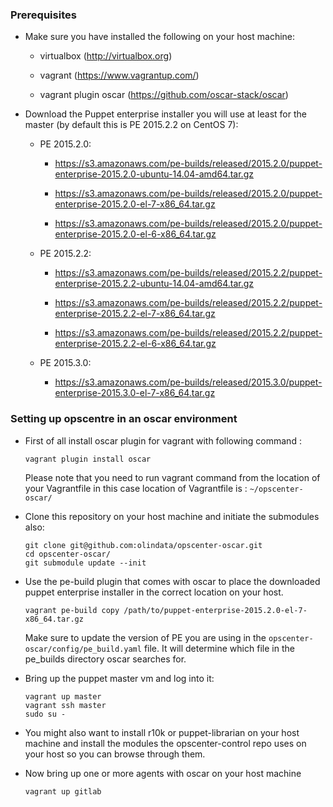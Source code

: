 ### Prerequisites

* Make sure you have installed the following on your host machine:

  * virtualbox (http://virtualbox.org)

  * vagrant (https://www.vagrantup.com/)

  * vagrant plugin oscar (https://github.com/oscar-stack/oscar)

* Download the Puppet enterprise installer you will use at least for the master (by default this is PE 2015.2.2 on CentOS 7):
  
  * PE 2015.2.0:
  
    * https://s3.amazonaws.com/pe-builds/released/2015.2.0/puppet-enterprise-2015.2.0-ubuntu-14.04-amd64.tar.gz

    * https://s3.amazonaws.com/pe-builds/released/2015.2.0/puppet-enterprise-2015.2.0-el-7-x86_64.tar.gz

    * https://s3.amazonaws.com/pe-builds/released/2015.2.0/puppet-enterprise-2015.2.0-el-6-x86_64.tar.gz

  * PE 2015.2.2:

    * https://s3.amazonaws.com/pe-builds/released/2015.2.2/puppet-enterprise-2015.2.2-ubuntu-14.04-amd64.tar.gz

    * https://s3.amazonaws.com/pe-builds/released/2015.2.2/puppet-enterprise-2015.2.2-el-7-x86_64.tar.gz

    * https://s3.amazonaws.com/pe-builds/released/2015.2.2/puppet-enterprise-2015.2.2-el-6-x86_64.tar.gz

  * PE 2015.3.0:

    * https://s3.amazonaws.com/pe-builds/released/2015.3.0/puppet-enterprise-2015.3.0-el-7-x86_64.tar.gz


### Setting up opscentre in an oscar environment

* First of all install oscar plugin for vagrant with following command :
  
  ```
  vagrant plugin install oscar
  ```
  
  Please note that you need to run vagrant command from the location of your Vagrantfile 
  in this case location of Vagrantfile is : `~/opscenter-oscar/`

* Clone this repository on your host machine and initiate the submodules also:
  
  ```
  git clone git@github.com:olindata/opscenter-oscar.git
  cd opscenter-oscar/
  git submodule update --init
  ```

* Use the pe-build plugin that comes with oscar to place the downloaded puppet enterprise installer in the correct location on your host.

  
  `vagrant pe-build copy /path/to/puppet-enterprise-2015.2.0-el-7-x86_64.tar.gz`
  
  Make sure to update the version of PE you are using in the `opscenter-oscar/config/pe_build.yaml` file. It will determine which file in the pe_builds directory oscar searches for.

* Bring up the puppet master vm and log into it:
  ```
  vagrant up master
  vagrant ssh master
  sudo su -
  ```

* You might also want to install r10k or puppet-librarian on your host machine and install the modules the opscenter-control repo uses on your host so you can browse through them.

* Now bring up one or more agents with oscar on your host machine
  ```
  vagrant up gitlab
  ```

